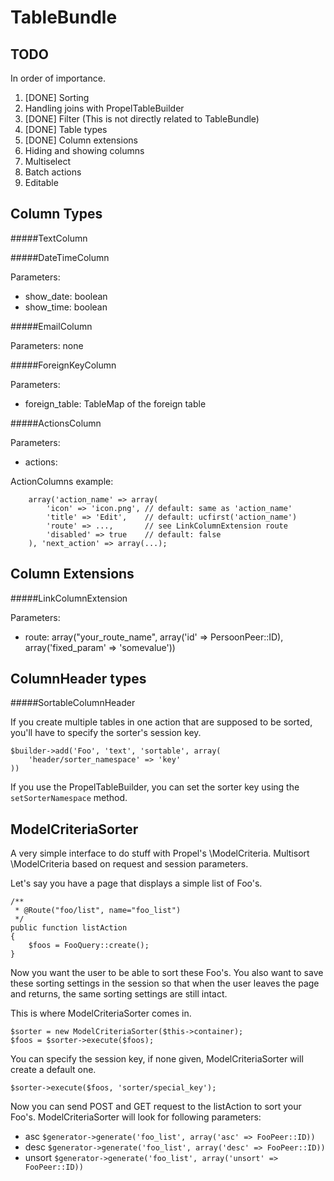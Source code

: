 TableBundle
===========

TODO
----

In order of importance.

1. [DONE] Sorting
2. Handling joins with PropelTableBuilder
3. [DONE] Filter (This is not directly related to TableBundle)
4. [DONE] Table types
5. [DONE] Column extensions
6. Hiding and showing columns
7. Multiselect
8. Batch actions
9. Editable


Column Types
------------
#####TextColumn


#####DateTimeColumn
   
Parameters:

  * show_date: boolean
  * show_time: boolean
   
#####EmailColumn
   
   Parameters: none
    
#####ForeignKeyColumn
   
   Parameters: 

  * foreign_table: TableMap of the foreign table

#####ActionsColumn

   Parameters:

  * actions:
 
ActionColumns example:

        array('action_name' => array(
            'icon' => 'icon.png', // default: same as 'action_name'
            'title' => 'Edit',    // default: ucfirst('action_name')
            'route' => ...,       // see LinkColumnExtension route
            'disabled' => true    // default: false
        ), 'next_action' => array(...);


Column Extensions
-----------------
#####LinkColumnExtension

   Parameters:

  * route: array("your_route_name", array('id' => PersoonPeer::ID), array('fixed_param' => 'somevalue'))
 

ColumnHeader types
------------------

#####SortableColumnHeader

If you create multiple tables in one action that are supposed to be sorted,
you'll have to specify the sorter's session key.

```
$builder->add('Foo', 'text', 'sortable', array(
    'header/sorter_namespace' => 'key'
))
```

If you use the PropelTableBuilder, you can set the sorter key using the
```setSorterNamespace``` method.


ModelCriteriaSorter
-------------------

A very simple interface to do stuff with Propel's \ModelCriteria.
Multisort \ModelCriteria based on request and session parameters.

Let's say you have a page that displays a simple list of Foo's.

```
/**
 * @Route("foo/list", name="foo_list")
 */
public function listAction
{
    $foos = FooQuery::create();
}
```

Now you want the user to be able to sort these Foo's. 
You also want to save these sorting settings in the session so that when the
user leaves the page and returns, the same sorting settings are still intact.

This is where ModelCriteriaSorter comes in.

```
$sorter = new ModelCriteriaSorter($this->container);
$foos = $sorter->execute($foos);
```

You can specify the session key, if none given, ModelCriteriaSorter will create
a default one.

```
$sorter->execute($foos, 'sorter/special_key');
```

Now you can send POST and GET request to the listAction to sort your Foo's.
ModelCriteriaSorter will look for following parameters:

* asc ``` $generator->generate('foo_list', array('asc' => FooPeer::ID)) ```
* desc ``` $generator->generate('foo_list', array('desc' => FooPeer::ID)) ```
* unsort ``` $generator->generate('foo_list', array('unsort' => FooPeer::ID)) ```


